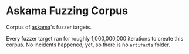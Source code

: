 # Askama Fuzzing Corpus

Corpus of [askama]'s fuzzer targets.

Every fuzzer target ran for roughly 1,000,000,000 iterations to create this corpus.
No incidents happened, yet, so there is no `artifacts` folder.

[askama]: <https://github.com/askama-rs/askama>
